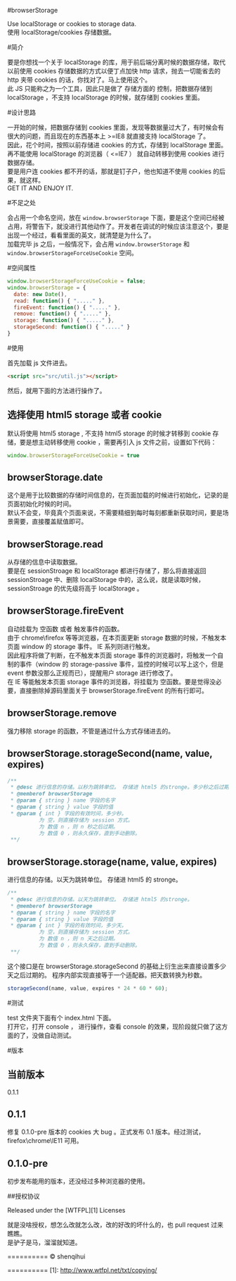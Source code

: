 #browserStorage

Use localStorage or cookies to storage data.  
使用 localStorage/cookies 存储数据。


#简介

要是你想找一个关于 localStorage 的库，用于前后端分离时候的数据存储，取代以前使用 cookies 存储数据的方式以便丁点加快 http 请求，抛去一切能省去的 http 夹带 cookies 的话，你找对了。马上使用这个。  
此 JS 只能称之为一个工具，因此只是做了 存储方面的 控制，把数据存储到 localStorage ，不支持 localStorage 的时候，就存储到 cookies 里面。


#设计思路

一开始的时候，把数据存储到 cookies 里面，发现等数据量过大了，有时候会有很大的问题，而且现在的东西基本上 >=IE8 就直接支持 localStorage 了。  
因此，花个时间，按照以前存储进 cookies 的方式，存储到 localStorage 里面。  
再不能使用 localStorage 的浏览器（ <=IE7 ） 就自动转移到使用 cookies 进行数据存储。    
要是用户连 cookies 都不开的话，那就是钉子户，他也知道不使用 cookies 的后果，就这样。  
GET IT AND ENJOY IT.  

#不足之处

会占用一个命名空间，放在 `window.browserStorage` 下面，要是这个空间已经被占用，将警告下，就没进行其他动作了。开发者在调试的时候应该注意这个，要是出现一个经过，看看里面的英文，就清楚是为什么了。  
加载完毕 js 之后，一般情况下，会占用 `window.browserStorage` 和 `window.browserStorageForceUseCookie` 空间。


#空间属性

```javascript
window.browserStorageForceUseCookie = false;
window.browserStorage = {
  date: new Date(),
  read: function() { "....." },
  fireEvent: function() { "....." },
  remove: function() { "....." },
  storage: function() { "....." },
  storageSecond: function() { "....." }
}
```

#使用

首先加载 js 文件进去。
```html
<script src="src/util.js"></script>
```
然后，就用下面的方法进行操作了。

## 选择使用 html5 storage 或者 cookie

默认将使用 html5 storage , 不支持 html5 storage 的时候才转移到 cookie 存储，要是想主动转移使用 cookie ，需要再引入 js 文件之前，设置如下代码：
```javascript
window.browserStorageForceUseCookie = true
```

## browserStorage.date

这个是用于比较数据的存储时间信息的，在页面加载的时候进行初始化，记录的是页面初始化时候的时间。  
默认不会变，毕竟真个页面来说，不需要精细到每时每刻都重新获取时间，要是场景需要，直接覆盖赋值即可。

## browserStorage.read

从存储的信息中读取数据。  
要是在 sessionStroage 和 localStorage 都进行存储了，那么将直接返回 sessionStroage 中、删除 localStorage 中的，这么说，就是读取时候， sessionStroage 的优先级将高于 localStorage 。

## browserStorage.fireEvent

自动挂载为 空函数 或者 触发事件的函数。  
由于 chrome\firefox 等等浏览器，在本页面更新 storage 数据的时候，不触发本页面 window 的 storage 事件。 IE 系列则进行触发。  
因此程序将做了判断，在不触发本页面 storage 事件的浏览器时，将触发一个自制的事件（window 的 storage-passive 事件，监控的时候可以写上这个，但是 event 参数没那么正规而已），提醒用户 storage 进行修改了。  
在 IE 等能触发本页面 storage 事件的浏览器，将挂载为 空函数。要是觉得没必要，直接删除掉源码里面关于 browserStorage.fireEvent 的所有行即可。

## browserStorage.remove

强力移除 storage 的函数，不管是通过什么方式存储进去的。  





## browserStorage.storageSecond(name, value, expires)

```javascript
/**
 * @desc 进行信息的存储。以秒为跳转单位。 存储进 html5 的stronge。多少秒之后过期。
 * @memberof browserStorage
 * @param { string } name 字段的名字
 * @param { string } value 字段的值
 * @param { int } 字段的有效时间，多少秒。
          为 空，则直接存储为 session 方式。
          为 数值 n ，则 n 秒之后过期。
          为 数值 0 ，则永久保存，直到手动删除。
 **/
``` 

## browserStorage.storage(name, value, expires)

进行信息的存储。以天为跳转单位。 存储进 html5 的 stronge。  
```javascript
/**
 * @desc 进行信息的存储。以天为跳转单位。 存储进 html5 的stronge。
 * @memberof browserStorage
 * @param { string } name 字段的名字
 * @param { string } value 字段的值
 * @param { int } 字段的有效时间，多少天。
          为 空，则直接存储为 session 方式。
          为 数值 n ，则 n 天之后过期。
          为 数值 0 ，则永久保存，直到手动删除。
 **/
```  
这个接口是在 browserStorage.storageSecond 的基础上衍生出来直接设置多少天之后过期的。 程序内部实现直接等于一个适配器。把天数转换为秒数。
```javascript
storageSecond(name, value, expires * 24 * 60 * 60);
``` 

#测试

test 文件夹下面有个 index.html 下面。  
打开它，打开 console ， 进行操作，查看 console 的效果，现阶段就只做了这方面的了，没做自动测试。


#版本

## 当前版本 
0.1.1

## 0.1.1
修复 0.1.0-pre 版本的 cookies 大 bug 。正式发布 0.1 版本。经过测试， firefox\chrome\IE11 可用。

## 0.1.0-pre
初步发布能用的版本，还没经过多种浏览器的使用。



##授权协议

Released under the [WTFPL][1] Licenses  

就是没啥授权，想怎么改就怎么改，改的好改的坏什么的，也 pull request 过来瞧瞧。  
是驴子是马，溜溜就知道。

==========
© shenqihui







==========
  [1]: http://www.wtfpl.net/txt/copying/
